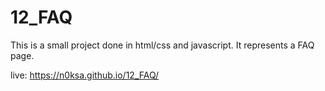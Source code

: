 # 12_FAQ

This is a small project done in html/css and javascript.
It represents a FAQ page. 

live: https://n0ksa.github.io/12_FAQ/


